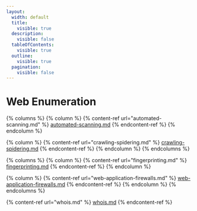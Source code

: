 ```yaml
---
layout:
  width: default
  title:
    visible: true
  description:
    visible: false
  tableOfContents:
    visible: true
  outline:
    visible: true
  pagination:
    visible: false
---
```


# Web Enumeration

{% columns %}
{% column %}
{% content-ref url="automated-scanning.md" %}
[automated-scanning.md](automated-scanning.md)
{% endcontent-ref %}
{% endcolumn %}

{% column %}
{% content-ref url="crawling-spidering.md" %}
[crawling-spidering.md](crawling-spidering.md)
{% endcontent-ref %}
{% endcolumn %}
{% endcolumns %}

{% columns %}
{% column %}
{% content-ref url="fingerprinting.md" %}
[fingerprinting.md](fingerprinting.md)
{% endcontent-ref %}
{% endcolumn %}

{% column %}
{% content-ref url="web-application-firewalls.md" %}
[web-application-firewalls.md](web-application-firewalls.md)
{% endcontent-ref %}
{% endcolumn %}
{% endcolumns %}

{% content-ref url="whois.md" %}
[whois.md](whois.md)
{% endcontent-ref %}
